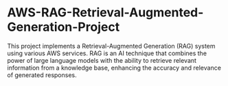 # AWS-RAG-Retrieval-Augmented-Generation-Project
This project implements a Retrieval-Augmented Generation (RAG) system using various AWS services. RAG is an AI technique that combines the power of large language models with the ability to retrieve relevant information from a knowledge base, enhancing the accuracy and relevance of generated responses.
